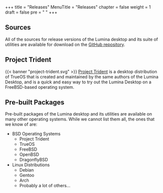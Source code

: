 +++
title = "Releases"
MenuTitle = "Releases"
chapter = false
weight = 1
draft = false
pre = "<i class='fa fa-star'></i>	"
+++

## Sources
All of the sources for release versions of the Lumina desktop and its suite of utilities are available for download on the [GitHub repository](https://github.com/lumina-desktop/lumina/releases).

## Project Trident
{{< banner "project-trident.svg" >}}
[Project Trident](http://project-trident.org) is a desktop distribution of TrueOS that is created and maintained by the same authors of the Lumina Desktop, and is a quick and easy way to try out the Lumina Desktop on a FreeBSD-based operating system.

## Pre-built Packages
Pre-built packages of the Lumina desktop and its utilities are available on many other operating systems. While we cannot list them all, the ones that we know of are:

* BSD Operating Systems
   * Project Trident
   * TrueOS
   * FreeBSD
   * OpenBSD
   * DragonflyBSD
* Linux Distributions
   * Debian
   * Gentoo
   * Arch
   * Probably a lot of others...
